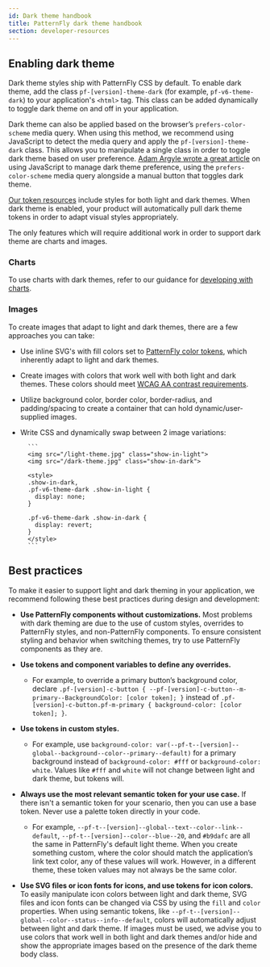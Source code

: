 ```yaml
---
id: Dark theme handbook
title: PatternFly dark theme handbook
section: developer-resources
---
```


## Enabling dark theme

Dark theme styles ship with PatternFly CSS by default. To enable dark theme, add the class `pf-[version]-theme-dark` (for example, `pf-v6-theme-dark`) to your application's `<html>` tag. This class can be added dynamically to toggle dark theme on and off in your application.

Dark theme can also be applied based on the browser’s `prefers-color-scheme` media query. When using this method, we recommend using JavaScript to detect the media query and apply the `pf-[version]-theme-dark` class. This allows you to manipulate a single class in order to toggle dark theme based on user preference. [Adam Argyle wrote a great article](https://web.dev/building-a-theme-switch-component/#javascript) on using JavaScript to manage dark theme preference, using the `prefers-color-scheme` media query alongside a manual button that toggles dark theme. 

[Our token resources](https://github.com/patternfly/patternfly/tree/v6/src/patternfly/base/tokens) include styles for both light and dark themes. When dark theme is enabled, your product will automatically pull dark theme tokens in order to adapt visual styles appropriately. 

The only features which will require additional work in order to support dark theme are charts and images. 

### Charts

To use charts with dark themes, refer to our guidance for [developing with charts](/charts/about-charts#develop-with-charts).

### Images

To create images that adapt to light and dark themes, there are a few approaches you can take: 

- Use inline SVG's with fill colors set to [PatternFly color tokens](/tokens/all-patternfly-tokens), which inherently adapt to light and dark themes.
- Create images with colors that work well with both light and dark themes. These colors should meet [WCAG AA contrast requirements](https://webaim.org/resources/contrastchecker/).
- Utilize background color, border color, border-radius, and padding/spacing to create a container that can hold dynamic/user-supplied images.
- Write CSS and dynamically swap between 2 image variations:

        ``` 
        <img src="/light-theme.jpg" class="show-in-light">
        <img src="/dark-theme.jpg" class="show-in-dark">

        <style>
        .show-in-dark, 
        .pf-v6-theme-dark .show-in-light {
          display: none;
        }

        .pf-v6-theme-dark .show-in-dark {
          display: revert;
        }
        </style>
        ```

## Best practices

To make it easier to support light and dark theming in your application, we recommend following these best practices during design and development:

* **Use PatternFly components without customizations.** Most problems with dark theming are due to the use of custom styles, overrides to PatternFly styles, and non-PatternFly components. To ensure consistent styling and behavior when switching themes, try to use PatternFly components as they are.

* **Use tokens and component variables to define any overrides.** 
    * For example, to override a primary button’s background color, declare `.pf-[version]-c-button { --pf-[version]-c-button--m-primary--BackgroundColor: [color token]; }` instead of `.pf-[version]-c-button.pf-m-primary { background-color: [color token]; }`.

* **Use tokens in custom styles.** 
    * For example, use `background-color: var(--pf-t--[version]--global--background--color--primary--default)` for a primary background instead of `background-color: #fff` or `background-color: white`. Values like `#fff` and `white` will not change between light and dark theme, but tokens will.

* **Always use the most relevant semantic token for your use case.** If there isn't a semantic token for your scenario, then you can use a base token. Never use a palette token directly in your code. 
    * For example,  `--pf-t--[version]--global--text--color--link--default`, `--pf-t--[version]--color--blue--20`, and  `#b9dafc` are all the same in PatternFly's default light theme. When you create something custom, where the color should match the application’s link text color, any of these values will work. However, in a different theme, these token values may not always be the same color.

* **Use SVG files or icon fonts for icons, and use tokens for icon colors.** To easily manipulate icon colors between light and dark theme, SVG files and icon fonts can be changed via CSS by using the `fill` and `color` properties. When using semantic tokens, like `--pf-t--[version]--global--color--status--info--default`, colors will automatically adjust between light and dark theme. If images must be used, we advise you to use colors that work well in both light and dark themes and/or hide and show the appropriate images based on the presence of the dark theme body class.